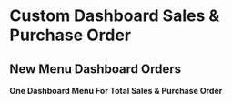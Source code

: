 <h1>Custom Dashboard Sales & Purchase Order</h1>
<h2>New Menu Dashboard Orders</h2>

<strong><p>One Dashboard Menu For Total Sales & Purchase Order</p></strong>